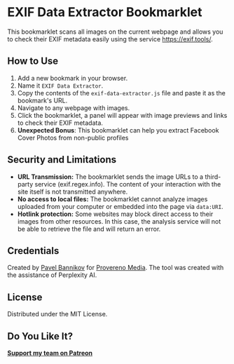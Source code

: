 # EXIF Data Extractor Bookmarklet

This bookmarklet scans all images on the current webpage and allows you to check their EXIF metadata easily using the service https://exif.tools/.

## How to Use

1. Add a new bookmark in your browser.
2. Name it `EXIF Data Extractor`.
3. Copy the contents of the `exif-data-extractor.js` file and paste it as the bookmark's URL.
4. Navigate to any webpage with images.
5. Click the bookmarklet, a panel will appear with image previews and links to check their EXIF metadata.
6. **Unexpected Bonus**: This bookmarklet can help you extract Facebook Cover Photos from non-public profiles

## Security and Limitations

* **URL Transmission:** The bookmarklet sends the image URLs to a third-party service (exif.regex.info). The content of your interaction with the site itself is not transmitted anywhere.
* **No access to local files:** The bookmarklet cannot analyze images uploaded from your computer or embedded into the page via `data:URI`.
* **Hotlink protection:** Some websites may block direct access to their images from other resources. In this case, the analysis service will not be able to retrieve the file and will return an error.

## Credentials

Created by [Pavel Bannikov](https://github.com/paulpogoda) for [Provereno Media](https://provereno.media). 
The tool was created with the assistance of Perplexity AI.

## License

Distributed under the MIT License.

## Do You Like It? 

**[Support my team on Patreon](https://www.patreon.com/c/provereno)**
